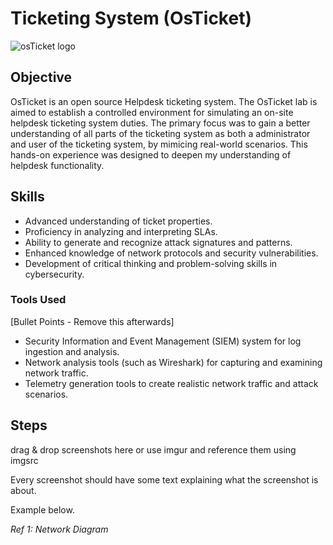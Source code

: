 # Ticketing System (OsTicket)
<d> <img src="https://i.imgur.com/Clzj7Xs.png" alt="osTicket logo"/>

## Objective


OsTicket is an open source Helpdesk ticketing system. The OsTicket lab is aimed to establish a controlled environment for simulating an on-site helpdesk ticketing system duties. The primary focus was to gain a better understanding of all parts of the ticketing system as both a administrator and user of the ticketing system, by mimicing real-world scenarios. This hands-on experience was designed to deepen my understanding of helpdesk functionality.

## Skills
- Advanced understanding of ticket properties.
- Proficiency in analyzing and interpreting SLAs.
- Ability to generate and recognize attack signatures and patterns.
- Enhanced knowledge of network protocols and security vulnerabilities.
- Development of critical thinking and problem-solving skills in cybersecurity.

### Tools Used
[Bullet Points - Remove this afterwards]

- Security Information and Event Management (SIEM) system for log ingestion and analysis.
- Network analysis tools (such as Wireshark) for capturing and examining network traffic.
- Telemetry generation tools to create realistic network traffic and attack scenarios.

## Steps
drag & drop screenshots here or use imgur and reference them using imgsrc

Every screenshot should have some text explaining what the screenshot is about.

Example below.

*Ref 1: Network Diagram*

